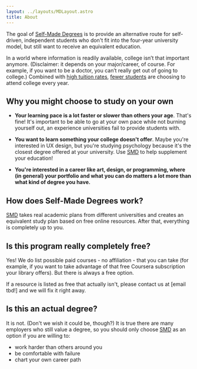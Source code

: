 ```yaml
---
layout: ../layouts/MDLayout.astro
title: About
---
```


The goal of [Self-Made Degrees](/) is to provide an alternative route for self-driven, independent students who don't fit into the four-year university model, but still want to receive an equivalent education.

In a world where information is readily available, college isn’t that important anymore. (Disclaimer: it depends on your major/career, of course. For example, if you want to be a doctor, you can’t really get out of going to college.) Combined with [high tuition rates](https://educationdata.org/college-tuition-inflation-rate), [fewer students](https://www.bestcolleges.com/research/college-enrollment-statistics/#college-enrollment-over-the-years) are choosing to attend college every year.

## Why you might choose to study on your own

- **Your learning pace is a lot faster or slower than others your age**. That's fine! It's important to be able to go at your own pace while not burning yourself out, an experience universities fail to provide students with.

- **You want to learn something your college doesn't offer**. Maybe you're interested in UX design, but you're studying psychology because it's the closest degree offered at your university. Use [SMD](/) to help supplement your education!

- **You're interested in a career like art, design, or programming, where (in general) your portfolio and what you can do matters a lot more than what kind of degree you have.**

## How does Self-Made Degrees work?

[SMD](/) takes real academic plans from different universities and creates an equivalent study plan based on free online resources. After that, everything is completely up to you.

## Is this program really completely free?

Yes! We do list possible paid courses - no affiliation - that you can take (for example, if you want to take advantage of that free Coursera subscription your library offers). But there is always a free option.

If a resource is listed as free that actually isn't, please contact us at [email tbd!] and we will fix it right away.

## Is this an actual degree?

It is not. (Don't we wish it could be, though?) It is true there are many employers who still value a degree, so you should only choose [SMD](/) as an option if you are willing to:

- work harder than others around you
- be comfortable with failure
- chart your own career path
